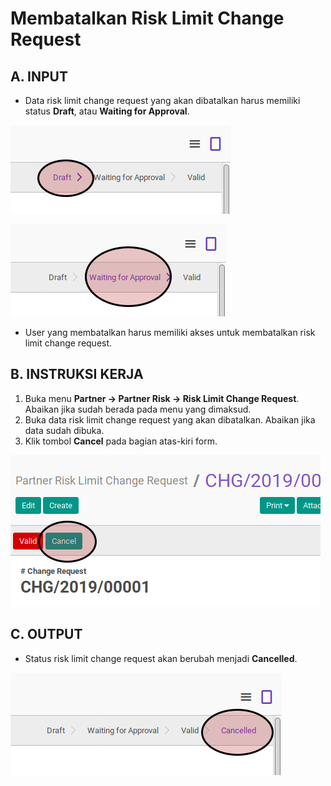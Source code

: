 # Membatalkan Risk Limit Change Request

## A. INPUT

* Data risk limit change request yang akan dibatalkan harus memiliki status **Draft**, atau **Waiting for Approval**.

![](../img/risk-limit-change-request/status-draft.png)

![](../img/risk-limit-change-request/status-waiting-approval.png)

* User yang membatalkan harus memiliki akses untuk membatalkan risk limit change request.



## B. INSTRUKSI KERJA

1. Buka menu **Partner -> Partner Risk -> Risk Limit Change Request**. Abaikan jika sudah berada pada menu yang dimaksud.
2. Buka data risk limit change request yang akan dibatalkan. Abaikan jika data sudah dibuka.
3. Klik tombol **Cancel** pada bagian atas-kiri form.

![](../img/risk-limit-change-request/tombol-cancel.png)

## C. OUTPUT

* Status risk limit change request akan berubah menjadi **Cancelled**.

![](../img/risk-limit-change-request/status-cancel.png)
